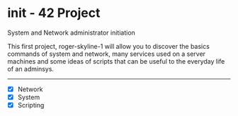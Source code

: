 # init - 42 Project

System and Network administrator initiation

This first project, roger-skyline-1 will allow you to discover the basics commands of
system and network, many services used on a server machines and some ideas of scripts that can be useful to the everyday life of an adminsys.

----

- [x] Network
- [x] System
- [x] Scripting
